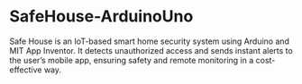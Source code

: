 # SafeHouse-ArduinoUno
Safe House is an IoT-based smart home security system using Arduino and MIT App Inventor. It detects unauthorized access and sends instant alerts to the user’s mobile app, ensuring safety and remote monitoring in a cost-effective way.

